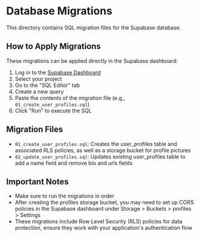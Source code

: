 # Database Migrations

This directory contains SQL migration files for the Supabase database.

## How to Apply Migrations

These migrations can be applied directly in the Supabase dashboard:

1. Log in to the [Supabase Dashboard](https://app.supabase.io)
2. Select your project
3. Go to the "SQL Editor" tab
4. Create a new query
5. Paste the contents of the migration file (e.g., `01_create_user_profiles.sql`)
6. Click "Run" to execute the SQL

## Migration Files

- `01_create_user_profiles.sql`: Creates the user_profiles table and associated RLS policies, as well as a storage bucket for profile pictures
- `02_update_user_profiles.sql`: Updates existing user_profiles table to add a name field and remove bio and urls fields

## Important Notes

- Make sure to run the migrations in order
- After creating the profiles storage bucket, you may need to set up CORS policies in the Supabase dashboard under Storage > Buckets > profiles > Settings
- These migrations include Row Level Security (RLS) policies for data protection, ensure they work with your application's authentication flow 